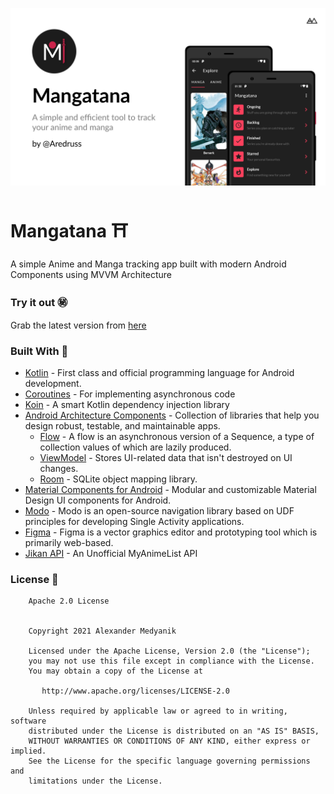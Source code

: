 
![Cover](./assets/cover.png)

# Mangatana :shinto_shrine:
A simple Anime and Manga tracking app built with modern Android Components using MVVM Architecture 

### Try it out 	:secret:
Grab the latest version from [here](https://github.com/Aredruss/Mangatana/releases)

### Built With :toolbox:
- [Kotlin](https://kotlinlang.org/) - First class and official programming language for Android development.
- [Coroutines](https://kotlinlang.org/docs/reference/coroutines-overview.html) - For implementing asynchronous code
- [Koin](https://insert-koin.io/) - A smart Kotlin dependency injection library
- [Android Architecture Components](https://developer.android.com/topic/libraries/architecture) - Collection of libraries that help you design robust, testable, and maintainable apps.
  - [Flow](https://kotlinlang.org/docs/reference/coroutines/flow.html) - A flow is an asynchronous version of a Sequence, a type of collection values of which are lazily produced.
  - [ViewModel](https://developer.android.com/topic/libraries/architecture/viewmodel) - Stores UI-related data that isn't destroyed on UI changes. 
  - [Room](https://developer.android.com/topic/libraries/architecture/room) - SQLite object mapping library.
- [Material Components for Android](https://github.com/material-components/material-components-android) - Modular and customizable Material Design UI components for Android.
- [Modo](https://github.com/terrakok/Modo) - Modo is an open-source navigation library based on UDF principles for developing Single Activity applications.
- [Figma](https://figma.com/) - Figma is a vector graphics editor and prototyping tool which is primarily web-based.
- [Jikan API](https://jikan.docs.apiary.io/) - An Unofficial MyAnimeList API

### License :open_book:
```
    Apache 2.0 License


    Copyright 2021 Alexander Medyanik

    Licensed under the Apache License, Version 2.0 (the "License");
    you may not use this file except in compliance with the License.
    You may obtain a copy of the License at

       http://www.apache.org/licenses/LICENSE-2.0

    Unless required by applicable law or agreed to in writing, software
    distributed under the License is distributed on an "AS IS" BASIS,
    WITHOUT WARRANTIES OR CONDITIONS OF ANY KIND, either express or implied.
    See the License for the specific language governing permissions and
    limitations under the License.

```
